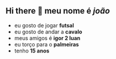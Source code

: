 ## Hi there 👋 meu nome é *joão*
 - eu gosto de jogar **futsal**
 - eu gosto de andar a **cavalo**
 - meus amigos é **igor 2 luan**
 - eu torço para o  **palmeiras**
 - tenho **15 anos**
 

